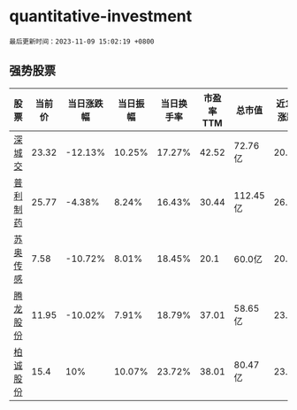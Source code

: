 # quantitative-investment

`最后更新时间：2023-11-09 15:02:19 +0800`

## 强势股票

|股票|当前价|当日涨跌幅|当日振幅|当日换手率|市盈率TTM|总市值|近10日涨跌幅|
|----|----|----|----|----|----|----|----|
|[深城交](https://xueqiu.com/S/SZ301091)|23.32|-12.13%|10.25%|17.27%|42.52|72.76亿|20.21%|
|[普利制药](https://xueqiu.com/S/SZ300630)|25.77|-4.38%|8.24%|16.43%|30.44|112.45亿|26.95%|
|[苏奥传感](https://xueqiu.com/S/SZ300507)|7.58|-10.72%|8.01%|18.45%|20.1|60.0亿|20.13%|
|[腾龙股份](https://xueqiu.com/S/SH603158)|11.95|-10.02%|7.91%|18.79%|37.01|58.65亿|23.96%|
|[柏诚股份](https://xueqiu.com/S/SH601133)|15.4|10%|10.07%|23.72%|38.01|80.47亿|23.5%|
